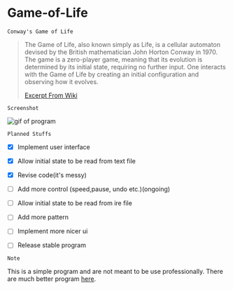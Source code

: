 # Game-of-Life
`Conway's Game of Life 
`

>The Game of Life, also known simply as Life, is a cellular automaton devised by the British mathematician John Horton Conway in 1970.
>The game is a zero-player game, meaning that its evolution is determined by its initial state, requiring no further input. One interacts with the Game of Life by creating an initial configuration and observing how it evolves.
>
>[Excerpt From Wiki](https://en.wikipedia.org/wiki/Conway%27s_Game_of_Life)

`Screenshot
`

![gif of program](https://imgur.com/3PslwqE.gif)

`Planned Stuffs
`
- [x] Implement user interface
- [x] Allow initial state to be read from text file
- [x] Revise code(it's messy)
- [ ] Add more control (speed,pause, undo etc.)(ongoing)
- [ ] Allow initial state to be read from ire file
- [ ] Add more pattern
- [ ] Implement more nicer ui
- [ ] Release stable program


`Note`

This is a simple program and are not meant to be use professionally. There are much better program [here](https://sourceforge.net/projects/golly/).